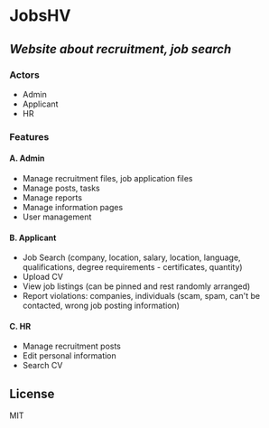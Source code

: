 # JobsHV

## _Website about recruitment, job search_

### Actors

- Admin
- Applicant
- HR

### Features

#### A. Admin
- Manage recruitment files, job application files
- Manage posts, tasks
- Manage reports
- Manage information pages
- User management

#### B. Applicant
- Job Search (company, location, salary, location, language, qualifications, degree requirements - certificates, quantity)
- Upload CV
- View job listings (can be pinned and rest randomly arranged)
- Report violations: companies, individuals (scam, spam, can't be contacted, wrong job posting information)

#### C. HR
- Manage recruitment posts
- Edit personal information
- Search CV

## License

MIT
